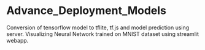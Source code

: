# Advance_Deployment_Models
Conversion of tensorflow model to tflite, tf.js and model prediction using server.
Visualizing Neural Network trained on MNIST dataset using streamlit webapp.
